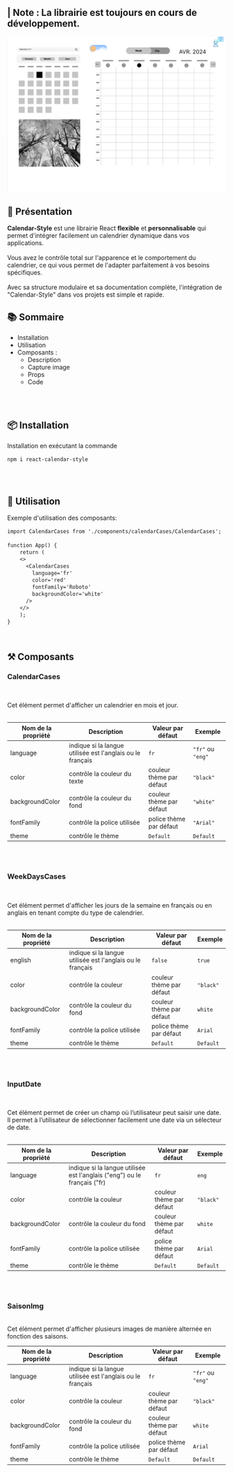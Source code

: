 ## | Note : La librairie est toujours en cours de développement.

![mobile Calendar](./public/img/Calendar.png)

## 📝 Présentation

**Calendar-Style** est une librairie React **flexible** et **personnalisable** qui permet d'intégrer facilement un calendrier dynamique dans vos applications.<br/><br/> Vous avez le contrôle total sur l'apparence et le comportement du calendrier, ce qui vous permet de l'adapter parfaitement à vos besoins spécifiques.<br/><br/> Avec sa structure modulaire et sa documentation complète, l'intégration de "Calendar-Style" dans vos projets est simple et rapide.

## 📚 Sommaire

- Installation
- Utilisation
- Composants :
  - Description
  - Capture image
  - Props
  - Code

<br/><br/>

## 📦 Installation

Installation en exécutant la commande

```
npm i react-calendar-style
```

<br/><br/>

## 🚀 Utilisation

Exemple d'utilisation des composants:

```
import CalendarCases from './components/calendarCases/CalendarCases';

function App() {
    return (
    <>
      <CalendarCases
        language='fr'
        color='red'
        fontFamily='Roboto'
        backgroundColor='white'
      />
    </>
    );
}
```

<br/>

## ⚒️ Composants

### CalendarCases

<br/>

Cet élément permet d'afficher un calendrier en mois et jour.
<br/><br/>

| Nom de la propriété | Description                                                | Valeur par défaut        | Exemple           |
| ------------------- | ---------------------------------------------------------- | ------------------------ | ----------------- |
| language            | indique si la langue utilisée est l'anglais ou le français | `fr`                     | `"fr"` ou `"eng"` |
| color               | contrôle la couleur du texte                               | couleur thème par défaut | `"black"`         |
| backgroundColor     | contrôle la couleur du fond                                | couleur thème par défaut | `"white"`         |
| fontFamily          | contrôle la police utilisée                                | police thème par défaut  | `"Arial"`         |
| theme               | contrôle le thème                                          | `Default`                | `Default`         |

<br/><br/>

### WeekDaysCases

<br/>

Cet élément permet d'afficher les jours de la semaine en français ou en anglais en tenant compte du type de calendrier.
<br/><br/>

| Nom de la propriété | Description                                                | Valeur par défaut        | Exemple   |
| ------------------- | ---------------------------------------------------------- | ------------------------ | --------- |
| english             | indique si la langue utilisée est l'anglais ou le français | `false`                  | `true`    |
| color               | contrôle la couleur                                        | couleur thème par défaut | `"black"` |
| backgroundColor     | contrôle la couleur du fond                                | couleur thème par défaut | `white`   |
| fontFamily          | contrôle la police utilisée                                | police thème par défaut  | `Arial`   |
| theme               | contrôle le thème                                          | `Default`                | `Default` |

<br/><br/>

### InputDate

<br/>

Cet élément permet de créer un champ où l’utilisateur peut saisir une date.
<br/>
Il permet à l’utilisateur de sélectionner facilement une date via un sélecteur de date.
<br/><br/>

| Nom de la propriété | Description                                                              | Valeur par défaut        | Exemple   |
| ------------------- | ------------------------------------------------------------------------ | ------------------------ | --------- |
| language            | indique si la langue utilisée est l'anglais ("eng") ou le français ("fr) | `fr`                     | `eng`     |
| color               | contrôle la couleur                                                      | couleur thème par défaut | `"black"` |
| backgroundColor     | contrôle la couleur du fond                                              | couleur thème par défaut | `white`   |
| fontFamily          | contrôle la police utilisée                                              | police thème par défaut  | `Arial`   |
| theme               | contrôle le thème                                                        | `Default`                | `Default` |

<br/><br/>

### SaisonImg

<br/>
Cet élément permet d'afficher plusieurs images de manière alternée en fonction des saisons.

| Nom de la propriété | Description                                                | Valeur par défaut        | Exemple           |
| ------------------- | ---------------------------------------------------------- | ------------------------ | ----------------- |
| language            | indique si la langue utilisée est l'anglais ou le français | `fr`                     | `"fr"` ou `"eng"` |
| color               | contrôle la couleur                                        | couleur thème par défaut | `"black"`         |
| backgroundColor     | contrôle la couleur du fond                                | couleur thème par défaut | `white`           |
| fontFamily          | contrôle la police utilisée                                | police thème par défaut  | `Arial`           |
| theme               | contrôle le thème                                          | `Default`                | `Default`         |
